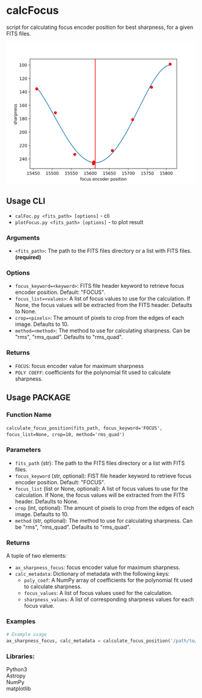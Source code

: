 # calcFocus
script for calculating focus encoder position for best sharpness, for a given FITS files. 

![Alt Text](./doc/example1.png "Example of best sharpness derived for focus positions ")

## Usage CLI

- ```calFoc.py <fits_path> [options]``` - cli 
- ```plotFocus.py <fits_path> [options]``` - to plot result 

### Arguments

- `<fits_path>`: The path to the FITS files directory or a list with FITS files. **(required)**

### Options

- `focus_keyword=<keyword>`: FITS file header keyword to retrieve focus encoder position. Default: "FOCUS".
- `focus_list=<values>`: A list of focus values to use for the calculation. If None, the focus values will be extracted from the FITS header. Defaults to None.
- `crop=<pixels>`: The amount of pixels to crop from the edges of each image. Defaults to 10.
- `method=<method>`: The method to use for calculating sharpness. Can be "rms", "rms_quad". Defaults to "rms_quad".

### Returns

- `FOCUS`: focus encoder value for maximum sharpness
- `POLY COEFF`: coefficients for the polynomial fit used to calculate sharpness.

## Usage PACKAGE

### Function Name

`calculate_focus_position(fits_path, focus_keyword='FOCUS', focus_list=None, crop=10, method='rms_quad')`

### Parameters

- `fits_path` (str): The path to the FITS files directory or a list with FITS files.
- `focus_keyword` (str, optional): FIST file header keyword to retrieve focus encoder position. Default: "FOCUS".
- `focus_list` (list or None, optional): A list of focus values to use for the calculation. If None, the focus values will be extracted from the FITS header. Defaults to None.
- `crop` (int, optional): The amount of pixels to crop from the edges of each image. Defaults to 10.
- `method` (str, optional): The method to use for calculating sharpness. Can be "rms", "rms_quad". Defaults to "rms_quad".

### Returns

A tuple of two elements:

- `ax_sharpness_focus`: focus encoder value for maximum sharpness.
- `calc_metadata`: Dictionary of metadata with the following keys:
  - `poly_coef`: A NumPy array of coefficients for the polynomial fit used to calculate sharpness.
  - `focus_values`: A list of focus values used for the calculation.
  - `sharpness_values`: A list of corresponding sharpness values for each focus value.

### Examples

```python
# Example usage
ax_sharpness_focus, calc_metadata = calculate_focus_position('/path/to/fits/files', focus_keyword='FOCUS', crop=20)
```

### Libraries:

Python3  
Astropy  
NumPy   
matplotlib  


